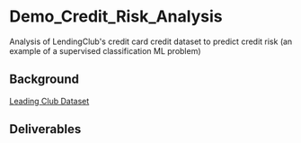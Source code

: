 # Demo_Credit_Risk_Analysis
Analysis of LendingClub's credit card credit dataset to predict credit risk (an example of a supervised classification ML problem)

## Background
[Leading Club Dataset](https://www.lendingclub.com/info/prospectus.action)


## Deliverables




